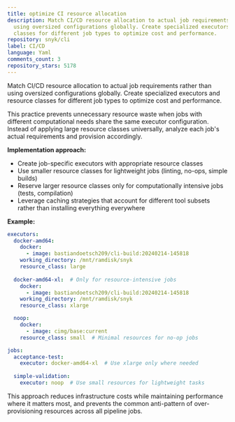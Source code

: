```yaml
---
title: optimize CI resource allocation
description: Match CI/CD resource allocation to actual job requirements rather than
  using oversized configurations globally. Create specialized executors and resource
  classes for different job types to optimize cost and performance.
repository: snyk/cli
label: CI/CD
language: Yaml
comments_count: 3
repository_stars: 5178
---
```


Match CI/CD resource allocation to actual job requirements rather than using oversized configurations globally. Create specialized executors and resource classes for different job types to optimize cost and performance.

This practice prevents unnecessary resource waste when jobs with different computational needs share the same executor configuration. Instead of applying large resource classes universally, analyze each job's actual requirements and provision accordingly.

**Implementation approach:**
- Create job-specific executors with appropriate resource classes
- Use smaller resource classes for lightweight jobs (linting, no-ops, simple builds)
- Reserve larger resource classes only for computationally intensive jobs (tests, compilation)
- Leverage caching strategies that account for different tool subsets rather than installing everything everywhere

**Example:**
```yaml
executors:
  docker-amd64:
    docker:
      - image: bastiandoetsch209/cli-build:20240214-145818
    working_directory: /mnt/ramdisk/snyk
    resource_class: large
    
  docker-amd64-xl:  # Only for resource-intensive jobs
    docker:
      - image: bastiandoetsch209/cli-build:20240214-145818
    working_directory: /mnt/ramdisk/snyk
    resource_class: xlarge

  noop:
    docker:
      - image: cimg/base:current
    resource_class: small  # Minimal resources for no-op jobs

jobs:
  acceptance-test:
    executor: docker-amd64-xl  # Use xlarge only where needed
    
  simple-validation:
    executor: noop  # Use small resources for lightweight tasks
```

This approach reduces infrastructure costs while maintaining performance where it matters most, and prevents the common anti-pattern of over-provisioning resources across all pipeline jobs.